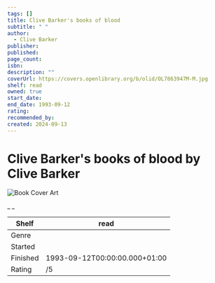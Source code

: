 ```yaml
---
tags: []
title: Clive Barker's books of blood
subtitle: " "
author:
  - Clive Barker
publisher: 
published: 
page_count: 
isbn: 
description: ""
coverUrl: https://covers.openlibrary.org/b/olid/OL7863947M-M.jpg
shelf: read
owned: true
start_date: 
end_date: 1993-09-12
rating: 
recommended_by: 
created: 2024-09-13
---
```


# Clive Barker's books of blood by Clive Barker

![Book Cover Art](https://covers.openlibrary.org/b/olid/OL7863947M-M.jpg)

_ _

| Shelf | read |
| --- | --- |
| Genre |  |
| Started |  |
| Finished | 1993-09-12T00:00:00.000+01:00 |
| Rating | /5 |

